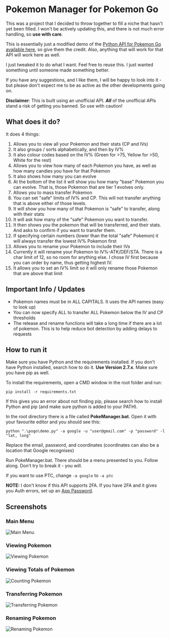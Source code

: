 # Pokemon Manager for Pokemon Go

This was a project that I decided to throw together to fill a niche that hasn't yet been filled. I won't be actively updating this, and there is not much error handling, so **use with care**.

This is essentially just a modified demo of the [Python API for Pokemon Go available here](https://github.com/rubenvereecken/pokemongo-api), so give them the credit. Also, anything that will
work for that API will work here as well.

I just tweaked it to do what I want. Feel free to reuse this. I just wanted something until someone made something better.

If you have any suggestions, and I like them, I will be happy to look into it - but please don't expect me to be as active as the other developments going on.

**Disclaimer**: This is built using an unofficial API. ***All*** of the unofficial APIs stand a risk of getting you banned. So use with caution!

## What does it do?

It does 4 things:

1.  Allows you to view all your Pokemon and their stats (CP and IVs)
  1.  It also groups / sorts alphabetically, and then by IV%
  2.  It also colour codes based on the IV% (Green for >75, Yellow for >50, White for the rest)
2.  Allows you to view how many of each Pokemon you have, as well as how many candies you have for that Pokemon
  1.  It also shows how many you can evolve
  2.  At the bottom of the list it will show you how many "base" Pokemon you can evolve. That is, those Pokemon that are tier 1 evolves only.
3.  Allows you to mass transfer Pokemon
  1.  You can set "safe" limits of IV% and CP. This will not transfer anything that is above either of those levels.
  2.  It will show you how many of that Pokemon is "safe" to transfer, along with their stats
  3.  It will ask how many of the "safe" Pokemon you want to transfer.
  4.  It then shows you the pokemon that will be transferred, and their stats. And asks to confirm if you want to transfer them.
  5.  If specifying certain numbers (lower than the total "safe" Pokemon) it will always transfer the lowest IV% Pokemon first
4.  Allows you to rename your Pokemon to include their IVs
  1.  Currently it will rename your Pokemon to IV%-ATK/DEF/STA. There is a char limit of 12, so no room for anything else. I chose IV first because you can order by name, thus getting highest IV.
  2.  It allows you to set an IV% limit so it will only rename those Pokemon that are above that limit

## Important Info / Updates

* Pokemon names must be in ALL CAPITALS. It uses the API names (easy to look up)
* You can now specify ALL to transfer ALL Pokemon below the IV and CP thresholds
* The release and rename functions will take a long time if there are a lot of pokemon. This is to help reduce bot detection by adding delays to requests

## How to run it

Make sure you have Python and the requirements installed. If you don't have Python installed, search how to do it. **Use Version 2.7.x**. Make sure you have pip as well.

To install the requirements, open a CMD window in the root folder and run:

```pip install -r requirements.txt```

If this gives you an error about not finding pip, please search how to install Python and pip (and make sure python is added to your PATH).

In the root directory there is a file called **PokeManager.bat**. Open it with your favourite editor and you should see this:

```python ".\pogo\demo.py" -a google -u "user@gmail.com" -p "password" -l "lat, long"```

Replace the email, password, and coordinates (coordinates can also be a location that Google recognises)

Run PokeManager.bat. There should be a menu presented to you. Follow along. Don't try to break it - you will.

If you want to use PTC, change `-a google` to `-a ptc`

**NOTE:** I don't know if this API supports 2FA. If you have 2FA and it gives you Auth errors, set up an [App Password](https://security.google.com/settings/security/apppasswords).

## Screenshots

### Main Menu

![Main Menu](/media/main_menu2.png?raw=true "Main Menu")

### Viewing Pokemon

![Viewing Pokemon](/media/view_pokemon2.png?raw=true "View Pokemon")

### Viewing Totals of Pokemon

![Counting Pokemon](/media/count_pokemon2.png?raw=true "Count Pokemon")

### Transferring Pokemon

![Transferring Pokemon](/media/transfer_pokemon2.png?raw=true "Transfer Pokemon")

### Renaming Pokemon

![Renaming Pokemon](/media/rename_pokemon.png?raw=true "Rename Pokemon")